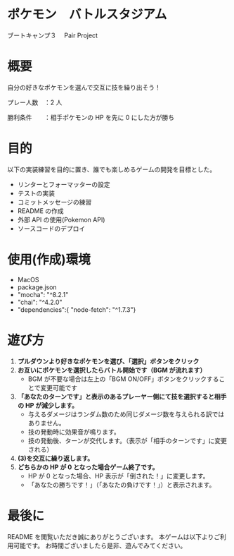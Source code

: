 # ポケモン　バトルスタジアム

ブートキャンプ３　 Pair Project

# 概要

自分の好きなポケモンを選んで交互に技を繰り出そう！

プレー人数　：2 人

勝利条件　　：相手ポケモンの HP を先に 0 にした方が勝ち

# 目的

以下の実装練習を目的に置き、誰でも楽しめるゲームの開発を目標とした。

- リンターとフォーマッターの設定
- テストの実装
- コミットメッセージの練習
- README の作成
- 外部 API の使用(Pokemon API)
- ソースコードのデプロイ

# 使用(作成)環境

- MacOS
- package.json
- "mocha": "^8.2.1"
- "chai": "^4.2.0"
- "dependencies":{ "node-fetch": "^1.7.3"}

# 遊び方

1. **プルダウンより好きなポケモンを選び、「選択」ボタンをクリック**
2. **お互いにポケモンを選択したらバトル開始です（BGM が流れます）**
   - BGM が不要な場合は左上の「BGM ON/OFF」ボタンをクリックすることで変更可能です
3. **「あなたのターンです」と表示のあるプレーヤー側にて技を選択すると相手の HP が減少します。**
   - 与えるダメージはランダム数のため同じダメージ数を与えられる訳ではありません。
   - 技の発動時に効果音が鳴ります。
   - 技の発動後、ターンが交代します。（表示が「相手のターンです」に変更される）
4. **(3)を交互に繰り返します。**
5. **どちらかの HP が 0 となった場合ゲーム終了です。**
   - HP が 0 となった場合、HP 表示が「倒された！」に変更します。
   - 「あなたの勝ちです！」（「あなたの負けです！」）と表示されます。

# 最後に

README を閲覧いただき誠にありがとうございます。
本ゲームは以下よりご利用可能です。
お時間ございましたら是非、遊んでみてください。
